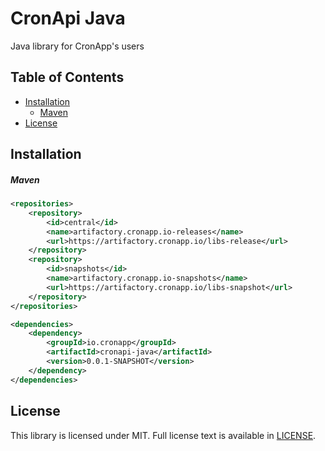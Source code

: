 # CronApi Java
Java library for CronApp's users

## Table of Contents
  * [Installation](#installation)
    * [Maven](#maven)
  * [License](#license)

## Installation

##### Maven

```xml
<repositories>
    <repository>
        <id>central</id>
        <name>artifactory.cronapp.io-releases</name>
        <url>https://artifactory.cronapp.io/libs-release</url>
    </repository>
    <repository>
        <id>snapshots</id>
        <name>artifactory.cronapp.io-snapshots</name>
        <url>https://artifactory.cronapp.io/libs-snapshot</url>
    </repository>
</repositories>

<dependencies>
    <dependency>
        <groupId>io.cronapp</groupId>
        <artifactId>cronapi-java</artifactId>
        <version>0.0.1-SNAPSHOT</version>
    </dependency>
</dependencies>
```

## License

This library is licensed under MIT. Full license text is available in [LICENSE](LICENSE).
